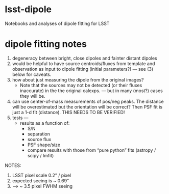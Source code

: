 # lsst-dipole
Notebooks and analyses of dipole fitting for LSST

# dipole fitting notes

1. degeneracy between bright, close dipoles and fainter distant dipoles
2. would be helpful to have source centroids/fluxes from template and observation as input to dipole fitting (initial parameters?) — see (3) below for caveats.
3. how about just measuring the dipole from the original images?
   * Note that the sources may not be detected (or their fluxes inaccurate) in the the original calexps. — but in many (most?) cases they will be.
4. can use center-of-mass measurements of pos/neg peaks. The distance will be overestimated but the orientation will be correct? Then PSF fit is just a 1-d fit (distance). THIS NEEDS TO BE VERIFIED!
5. tests —
   * results as a function of:
       * S/N
       * separation
       * source flux
       * PSF shape/size
       * compare results with those from “pure python” fits (astropy / scipy / lmfit)


NOTES:

1. LSST pixel scale 0.2” / pixel
2. expected seeing is  ~ 0.69”
3.   —> ~ 3.5 pixel FWHM seeing
